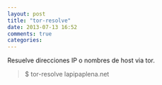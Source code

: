 ```yaml
---
layout: post
title: "tor-resolve"
date: 2013-07-13 16:52
comments: true
categories: 
---
```

Resuelve direcciones IP o nombres de host via tor.

>$ tor-resolve lapipaplena.net

